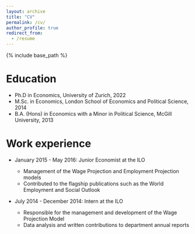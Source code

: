 ```yaml
---
layout: archive
title: "CV"
permalink: /cv/
author_profile: true
redirect_from:
  - /resume
---
```


{% include base_path %}

Education
======
* Ph.D in Economics, University of Zurich, 2022
* M.Sc. in Economics, London School of Economics and Political Science, 2014
* B.A. (Hons) in Economics with a Minor in Political Science, McGill University, 2013

Work experience
======
* January 2015 - May 2016: Junior Economist at the ILO
  * Management of the Wage Projection and Employment Projection models
  * Contributed to the flagship publications such as the World Employment and Social Outlook 

* July 2014 - December 2014: Intern at the ILO
  * Responsible for the management and development of the Wage Projection Model
  * Data analysis and written contributions to department annual reports
  


  
